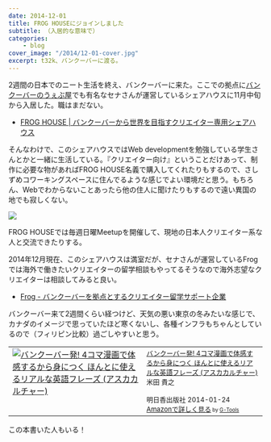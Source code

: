 ```yaml
---
date: 2014-12-01
title: FROG HOUSEにジョインしました
subtitle: （入居的な意味で）
categories: 
    - blog
cover_image: "/2014/12-01-cover.jpg"
excerpt: t32k、バンクーバーに渡る。
---
```


2週間の日本でのニート生活を終え、バンクーバーに来た。ここでの拠点に[バンクーバーのうぇぶ屋](http://webya.opdsgn.com/)でも有名なセナさんが運営しているシェアハウスに11月中旬から入居した。職はまだない。

+ [FROG HOUSE | バンクーバーから世界を目指すクリエイター専用シェアハウス](http://vancouverch.com/)

そんなわけで、このシェアハウスではWeb developmentを勉強している学生さんとかと一緒に生活している。『クリエイター向け』ということだけあって、制作に必要な物があればFROG HOUSE名義で購入してくれたりもするので、さしずめコワーキングスペースに住んでるような感じでよい環境だと思う。もちろん、Webでわからないことあったら他の住人に聞けたりもするので遠い異国の地でも寂しくない。

![](/mol/images/2014/12-01-fig01.jpg)

FROG HOUSEでは毎週日曜Meetupを開催して、現地の日本人クリエイター系な人と交流できたりする。

2014年12月現在、このシェアハウスは満室だが、セナさんが運営しているFrogでは海外で働きたいクリエイターの留学相談もやってるそうなので海外志望なクリエイターは相談してみると良い。

+ [Frog - バンクーバーを拠点とするクリエイター留学サポート企業](http://frogagent.com/)

バンクーバー来て2週間くらい経つけど、天気の悪い東京の冬みたいな感じで、カナダのイメージで思っていたほど寒くないし、各種インフラもちゃんとしているので（フィリピン比較）過ごしやすいと思う。

<table  border="0" cellpadding="5"><tr><td valign="top"><a href="http://www.amazon.co.jp/%E3%83%90%E3%83%B3%E3%82%AF%E3%83%BC%E3%83%90%E3%83%BC%E7%99%BA-4%E3%82%B3%E3%83%9E%E6%BC%AB%E7%94%BB%E3%81%A7%E4%BD%93%E6%84%9F%E3%81%99%E3%82%8B%E3%81%8B%E3%82%89%E8%BA%AB%E3%81%AB%E3%81%A4%E3%81%8F-%E3%81%BB%E3%82%93%E3%81%A8%E3%81%AB%E4%BD%BF%E3%81%88%E3%82%8B%E3%83%AA%E3%82%A2%E3%83%AB%E3%81%AA%E8%8B%B1%E8%AA%9E%E3%83%95%E3%83%AC%E3%83%BC%E3%82%BA-%E3%82%A2%E3%82%B9%E3%82%AB%E3%82%AB%E3%83%AB%E3%83%81%E3%83%A3%E3%83%BC-%E7%B1%B3%E7%94%B0/dp/4756916708%3FSubscriptionId%3D15SMZCTB9V8NGR2TW082%26tag%3Dwarikiru-22%26linkCode%3Dxm2%26camp%3D2025%26creative%3D165953%26creativeASIN%3D4756916708" target="_blank"><img src="https://images-na.ssl-images-amazon.com/images/I/51s4neRMsnL._SL160_.jpg" border="0" alt="バンクーバー発!  4コマ漫画で体感するから身につく ほんとに使えるリアルな英語フレーズ (アスカカルチャー)" /></a></td><td valign="top"><font size="-1"><a href="http://www.amazon.co.jp/%E3%83%90%E3%83%B3%E3%82%AF%E3%83%BC%E3%83%90%E3%83%BC%E7%99%BA-4%E3%82%B3%E3%83%9E%E6%BC%AB%E7%94%BB%E3%81%A7%E4%BD%93%E6%84%9F%E3%81%99%E3%82%8B%E3%81%8B%E3%82%89%E8%BA%AB%E3%81%AB%E3%81%A4%E3%81%8F-%E3%81%BB%E3%82%93%E3%81%A8%E3%81%AB%E4%BD%BF%E3%81%88%E3%82%8B%E3%83%AA%E3%82%A2%E3%83%AB%E3%81%AA%E8%8B%B1%E8%AA%9E%E3%83%95%E3%83%AC%E3%83%BC%E3%82%BA-%E3%82%A2%E3%82%B9%E3%82%AB%E3%82%AB%E3%83%AB%E3%83%81%E3%83%A3%E3%83%BC-%E7%B1%B3%E7%94%B0/dp/4756916708%3FSubscriptionId%3D15SMZCTB9V8NGR2TW082%26tag%3Dwarikiru-22%26linkCode%3Dxm2%26camp%3D2025%26creative%3D165953%26creativeASIN%3D4756916708" target="_blank">バンクーバー発!  4コマ漫画で体感するから身につく ほんとに使えるリアルな英語フレーズ (アスカカルチャー)</a><img src="http://www.assoc-amazon.jp/e/ir?t=warikiru-22&l=ur2&o=9" width="1" height="1" style="border: none;" alt="" /><br />米田 貴之 <br /><br />明日香出版社  2014-01-24<br /><a href="http://www.amazon.co.jp/%E3%83%90%E3%83%B3%E3%82%AF%E3%83%BC%E3%83%90%E3%83%BC%E7%99%BA-4%E3%82%B3%E3%83%9E%E6%BC%AB%E7%94%BB%E3%81%A7%E4%BD%93%E6%84%9F%E3%81%99%E3%82%8B%E3%81%8B%E3%82%89%E8%BA%AB%E3%81%AB%E3%81%A4%E3%81%8F-%E3%81%BB%E3%82%93%E3%81%A8%E3%81%AB%E4%BD%BF%E3%81%88%E3%82%8B%E3%83%AA%E3%82%A2%E3%83%AB%E3%81%AA%E8%8B%B1%E8%AA%9E%E3%83%95%E3%83%AC%E3%83%BC%E3%82%BA-%E3%82%A2%E3%82%B9%E3%82%AB%E3%82%AB%E3%83%AB%E3%83%81%E3%83%A3%E3%83%BC-%E7%B1%B3%E7%94%B0/dp/4756916708%3FSubscriptionId%3D15SMZCTB9V8NGR2TW082%26tag%3Dwarikiru-22%26linkCode%3Dxm2%26camp%3D2025%26creative%3D165953%26creativeASIN%3D4756916708" target="_blank">Amazonで詳しく見る</a></font><font size="-2"> by <a href="http://www.goodpic.com/mt/aws/index.html" >G-Tools</a></font></td></tr></table>

この本書いた人もいる！
